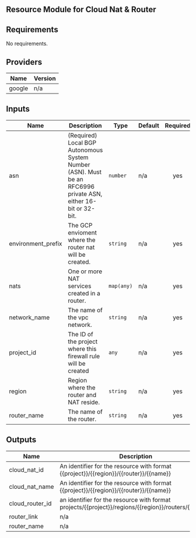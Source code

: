 ## Resource Module for Cloud Nat & Router 

<!-- BEGINNING OF PRE-COMMIT-TERRAFORM DOCS HOOK -->
## Requirements

No requirements.

## Providers

| Name | Version |
|------|---------|
| google | n/a |

## Inputs

| Name | Description | Type | Default | Required |
|------|-------------|------|---------|:--------:|
| asn | (Required) Local BGP Autonomous System Number (ASN). Must be an RFC6996 private ASN, either 16-bit or 32-bit. | `number` | n/a | yes |
| environment\_prefix | The GCP envioment where the router nat will be created. | `string` | n/a | yes |
| nats | One or more NAT services created in a router. | `map(any)` | n/a | yes |
| network\_name | The name of the vpc network. | `string` | n/a | yes |
| project\_id | The ID of the project where this firewall rule will be created | `any` | n/a | yes |
| region | Region where the router and NAT reside. | `string` | n/a | yes |
| router\_name | The name of the router. | `string` | n/a | yes |

## Outputs

| Name | Description |
|------|-------------|
| cloud\_nat\_id | An identifier for the resource with format {{project}}/{{region}}/{{router}}/{{name}} |
| cloud\_nat\_name | An identifier for the resource with format {{project}}/{{region}}/{{router}}/{{name}} |
| cloud\_router\_id | an identifier for the resource with format projects/{{project}}/regions/{{region}}/routers/{{name}} |
| router\_link | n/a |
| router\_name | n/a |

<!-- END OF PRE-COMMIT-TERRAFORM DOCS HOOK -->
